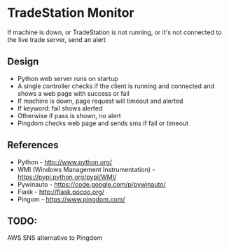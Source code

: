 TradeStation Monitor
====================
If machine is down, or TradeStation is not running, or it's not connected to the live trade server, send an alert

Design
------
* Python web server runs on startup
* A single controller checks if the client is running and connected and shows a web page with success or fail
* If machine is down, page request will timeout and alerted
* If keyword: fail shows alerted
* Otherwise if pass is shown, no alert
* Pingdom checks web page and sends sms if fail or timeout

References
----------
* Python - http://www.python.org/
* WMI (Windows Management Instrumentation) - https://pypi.python.org/pypi/WMI/
* Pywinauto - https://code.google.com/p/pywinauto/
* Flask - http://flask.pocoo.org/
* Pingom - https://www.pingdom.com/

TODO:
-----
AWS SNS alternative to Pingdom